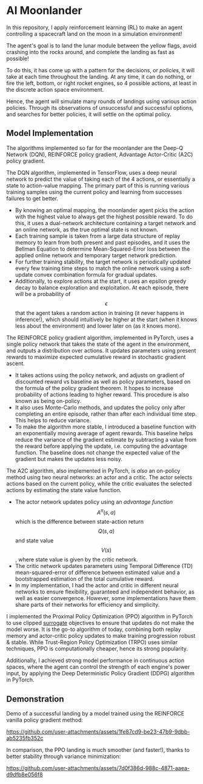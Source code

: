 # AI Moonlander

In this repository, I apply reinforcement learning (RL) to make an agent controlling a spacecraft land on the moon in a simulation environment!

The agent's goal is to land the lunar module between the yellow flags, avoid crashing into the rocks around, and complete the landing as fast as possible!

To do this, it has come up with a pattern for the decisions, or *policies*, it will take at each time throughout the landing. At any time, it can do nothing, or fire the left, bottom, or right rocket engines, so 4 possible actions, at least in the discrete action space environment.

Hence, the agent will simulate many rounds of landings using various action policies. Through its observations of unsuccessful and successful options, and searches for better policies, it will settle on the optimal policy.

## Model Implementation

The algorithms implemented so far for the moonlander are the Deep-Q Network (DQN), REINFORCE policy gradient, Advantage Actor-Critic (A2C) policy gradient.

The DQN algorithm, implemented in TensorFlow, uses a deep neural network to predict the value of taking each of the 4 actions, or essentially a state to action-value mapping. The primary part of this is running various training samples using the current policy and learning from successes failures to get better.
- By knowing an optimal mapping, the moonlander agent picks the action with the highest value to always get the highest possible reward. To do this, it uses a dual-network architecture containing a target network and an online network, as the true optimal state is not known.
- Each training sample is taken from a large data structure of replay memory to learn from both present and past episodes, and it uses the Bellman Equation to determine Mean-Squared-Error loss between the applied online network and temporary target network prediction.
- For further training stability, the target network is periodically updated every few training time steps to match the online network using a soft-update convex combination formula for gradual updates.
- Additionally, to explore actions at the start, it uses an epsilon greedy decay to balance exploration and exploitation. At each episode, there will be a probability of $$\epsilon$$ that the agent takes a random action in training (it never happens in inference!), which should intuitively be higher at the start (when it knows less about the environment) and lower later on (as it knows more).

The REINFORCE policy gradient algorithm, implemented in PyTorch, uses a single policy network that takes the state of the agent in the environment, and outputs a distribution over actions. It updates parameters using present rewards to maximize expected cumulative reward in stochastic gradient ascent.
- It takes actions using the policy network, and adjusts on gradient of discounted reward vs baseline as well as policy parameters, based on the formula of the policy gradient theorem. It hopes to increase probability of actions leading to higher reward. This procedure is also known as being on-policy. 
- It also uses Monte-Carlo methods, and updates the policy only after completing an entire episode, rather than after each individual time step. This helps to reduce variance.
- To make the algorithm more stable, I introduced a baseline function with an exponentially moving average of agent rewards. This baseline helps reduce the variance of the gradient estimate by subtracting a value from the reward before applying the update, i.e. computing the advantage function. The baseline does not change the expected value of the gradient but makes the updates less noisy.

The A2C algorithm, also implemented in PyTorch, is *also* an on-policy method using two neural networks: an actor and a critic. The actor selects actions based on the current policy, while the critic evaluates the selected actions by estimating the state value function.
- The actor network updates policy using an *advantage function* $$A^{\pi}(s, a)$$ which is the difference between state-action return $$Q(s, a)$$ and state value $$V(s)$$, where state value is given by the critic network.
- The critic network updates parameters using Temporal Difference (TD) mean-squared-error of difference between estimated value and a bootstrapped estimation of the total cumulative reward.
- In my implementation, I had the actor and critic in different neural networks to ensure flexibility, guaranteed and independent behavior, as well as easier convergence. However, some implementations have them share parts of their networks for efficiency and simplicity.

I implemented the Proximal Policy Optimization (PPO) algorithm in PyTorch to use clipped [surrogate](https://www.mathworks.com/help/gads/surrogate-optimization-algorithm.html) objectives to ensure that updates do not make the model worse. It is the go-to algorithm of today, combining both replay memory and actor-critic policy updates to make training progression robust & stable. While Trust-Region Policy Optimization (TRPO) uses similar techniques, PPO is computationally cheaper, hence its strong popularity. 

Additionally, I achieved strong model performance in continuous action spaces, where the agent can control the strength of each engine's power input, by applying the Deep Deterministic Policy Gradient (DDPG) algorithm in PyTorch.

## Demonstration

Demo of a successful landing by a model trained using the REINFORCE vanilla policy gradient method:

https://github.com/user-attachments/assets/1fe87cd9-be23-47b9-9dbb-ab5235fb352c

In comparison, the PPO landing is much smoother (and faster!), thanks to better stability through variance minimization:

https://github.com/user-attachments/assets/7d0f386d-988c-4871-aaea-d9dfb8e056f8
